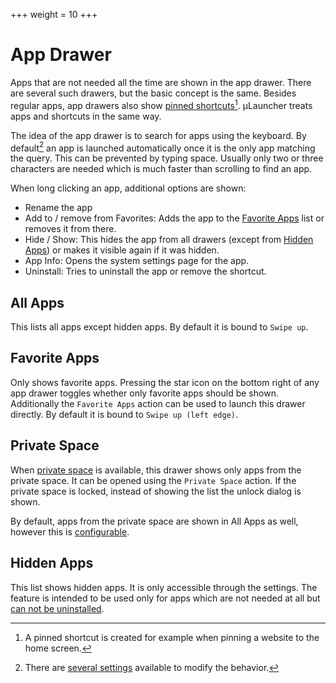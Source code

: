 +++
  weight = 10
+++

# App Drawer

Apps that are not needed all the time are shown in the app drawer.
There are several such drawers, but the basic concept is the same.
Besides regular apps, app drawers also show [pinned shortcuts](https://developer.android.com/develop/ui/views/launch/shortcuts/creating-shortcuts)[^1].
&mu;Launcher treats apps and shortcuts in the same way.

The idea of the app drawer is to search for apps using the keyboard.
By default[^2] an app is launched automatically once it is the only app matching the query.
This can be prevented by typing space.
Usually only two or three characters are needed which is much faster than scrolling to find an app.

[^1]: A pinned shortcut is created for example when pinning a website to the home screen.
[^2]: There are [several settings](/docs/settings/#functionality) available to modify the behavior.

When long clicking an app, additional options are shown:
* Rename the app
* Add to / remove from Favorites: Adds the app to the [Favorite Apps](#favorite-apps) list or removes it from there.
* Hide / Show: This hides the app from all drawers (except from [Hidden Apps](#hidden-apps)) or makes it visible again if it was hidden.
* App Info: Opens the system settings page for the app.
* Uninstall: Tries to uninstall the app or remove the shortcut.

## All Apps

This lists all apps except hidden apps.
By default it is bound to `Swipe up`.

## Favorite Apps

Only shows favorite apps.
Pressing the star icon on the bottom right of any app drawer toggles whether
only favorite apps should be shown.
Additionally the `Favorite Apps` action can be used to launch this drawer directly.
By default it is bound to `Swipe up (left edge)`.

## Private Space

When [private space](/docs/profiles/#private-space) is available, this drawer
shows only apps from the private space.
It can be opened using the `Private Space` action.
If the private space is locked, instead of showing the list the unlock dialog is shown.

By default, apps from the private space are shown in All Apps as well,
however this is [configurable](/docs/settings/#hide-private-space-from-app-list).

## Hidden Apps

This list shows hidden apps.
It is only accessible through the settings.
The feature is intended to be used only for apps which are not needed at all but [can not be uninstalled](https://en.wikipedia.org/wiki/Software_bloat#Bloatware).
